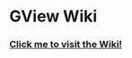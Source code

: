 # GView Wiki
<h3> <a href="https://github.com/phac-nml/gview/wiki">Click me to visit the Wiki!</a> </h3>
